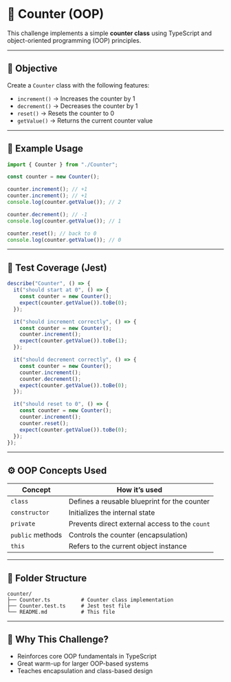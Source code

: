 # 🔢 Counter (OOP)

This challenge implements a simple **counter class** using TypeScript and object-oriented programming (OOP) principles.

---

## 📌 Objective

Create a `Counter` class with the following features:

- `increment()` → Increases the counter by 1
- `decrement()` → Decreases the counter by 1
- `reset()` → Resets the counter to 0
- `getValue()` → Returns the current counter value

---

## 🧠 Example Usage

```ts
import { Counter } from "./Counter";

const counter = new Counter();

counter.increment(); // +1
counter.increment(); // +1
console.log(counter.getValue()); // 2

counter.decrement(); // -1
console.log(counter.getValue()); // 1

counter.reset(); // back to 0
console.log(counter.getValue()); // 0
```

---

## 🧪 Test Coverage (Jest)

```ts
describe("Counter", () => {
  it("should start at 0", () => {
    const counter = new Counter();
    expect(counter.getValue()).toBe(0);
  });

  it("should increment correctly", () => {
    const counter = new Counter();
    counter.increment();
    expect(counter.getValue()).toBe(1);
  });

  it("should decrement correctly", () => {
    const counter = new Counter();
    counter.increment();
    counter.decrement();
    expect(counter.getValue()).toBe(0);
  });

  it("should reset to 0", () => {
    const counter = new Counter();
    counter.increment();
    counter.reset();
    expect(counter.getValue()).toBe(0);
  });
});
```

---

## ⚙️ OOP Concepts Used

| Concept       | How it’s used         |
|---------------|------------------------|
| `class`       | Defines a reusable blueprint for the counter |
| `constructor` | Initializes the internal state |
| `private`     | Prevents direct external access to the `count` |
| `public` methods | Controls the counter (encapsulation) |
| `this`        | Refers to the current object instance |

---

## 📁 Folder Structure

```
counter/
├── Counter.ts          # Counter class implementation
├── Counter.test.ts     # Jest test file
└── README.md           # This file
```

---

## 🧭 Why This Challenge?

- Reinforces core OOP fundamentals in TypeScript
- Great warm-up for larger OOP-based systems
- Teaches encapsulation and class-based design

